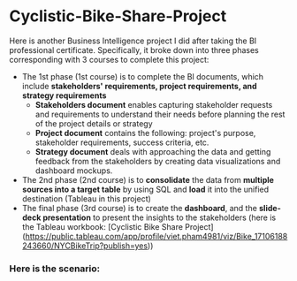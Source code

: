 # Cyclistic-Bike-Share-Project

Here is another Business Intelligence project I did after taking the BI professional certificate. Specifically, it broke down into three phases corresponding with 3 courses to complete this project:
* The 1st phase (1st course) is to complete the BI documents, which include **stakeholders' requirements, project requirements, and strategy requirements**
    * **Stakeholders document** enables capturing stakeholder requests and requirements to understand their needs before planning the rest of the project details or strategy 
    * **Project document** contains the following: project's purpose, stakeholder requirements, success criteria, etc.
    * **Strategy document** deals with approaching the data and getting feedback from the stakeholders by creating data visualizations and dashboard mockups.
* The 2nd phase (2nd course) is to **consolidate** the data from **multiple sources into a target table** by using SQL and **load** it into the unified destination (Tableau in this project)
* The final phase (3rd course) is to create the **dashboard**, and the **slide-deck presentation** to present the insights to the stakeholders (here is the Tableau workbook: [Cyclistic Bike Share Project] (https://public.tableau.com/app/profile/viet.pham4981/viz/Bike_17106188243660/NYCBikeTrip?publish=yes))

### Here is the scenario:

